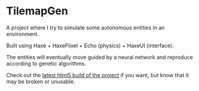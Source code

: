# TilemapGen
 
A project where I try to simulate some autonomous entities in an environment.

Built using Haxe + HaxeFlixel + Echo (physics) + HaxeUI (interface).

The entities will eventually move guided by a neural network and reproduce according to genetic algorithms.

Check out the [latest html5 build of the project](https://Gioele-Bencivenga.github.io/TilemapGen) if you want, but know that it may be broken or unusable.
